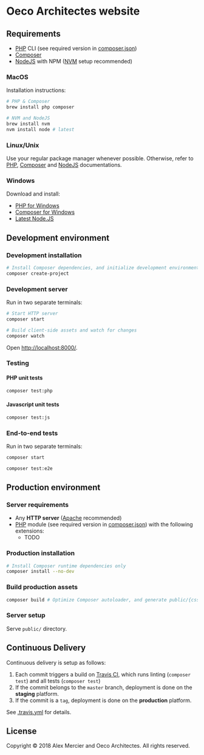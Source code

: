 Oeco Architectes website
========================

Requirements
------------

- [PHP] CLI (see required version in [composer.json])
- [Composer]
- [NodeJS] with NPM ([NVM] setup recommended)

### MacOS

Installation instructions:

```bash
# PHP & Composer
brew install php composer

# NVM and NodeJS
brew install nvm
nvm install node # latest
```

### Linux/Unix

Use your regular package manager whenever possible. Otherwise, refer to [PHP], [Composer] and [NodeJS] documentations.

### Windows

Download and install:

- [PHP for Windows]
- [Composer for Windows]
- [Latest Node.JS]

Development environment
-----------------------

### Development installation

```bash
# Install Composer dependencies, and initialize development environment
composer create-project
```

### Development server

Run in two separate terminals:

```bash
# Start HTTP server
composer start
```

```bash
# Build client-side assets and watch for changes
composer watch
```

Open <http://localhost:8000/>.

### Testing

#### PHP unit tests

```bash
composer test:php
```

#### Javascript unit tests

```bash
composer test:js
```

### End-to-end tests

Run in two separate terminals:

```bash
composer start
```

```bash
composer test:e2e
```

Production environment
----------------------

### Server requirements

- Any **HTTP server** ([Apache] recommended)
- [PHP] module (see required version in [composer.json]) with the following extensions:
  - TODO

### Production installation

```bash
# Install Composer runtime dependencies only
composer install --no-dev
```

### Build production assets

```bash
composer build # Optimize Composer autoloader, and generate public/{css,fonts,js} assets.
```

### Server setup

Serve `public/` directory.

Continuous Delivery
-------------------

Continuous delivery is setup as follows:
1. Each commit triggers a build on [Travis CI], which runs linting (`composer test`) and all tests (`composer test`)
2. If the commit belongs to the `master` branch, deployment is done on the **staging** platform.
3. If the commit is a `tag`, deployment is done on the **production** platform.

See [.travis.yml] for details.

License
-------

Copyright © 2018 Alex Mercier and Oeco Architectes. All rights reserved.

[PHP]: http://php.net/
[Composer]: https://getcomposer.org/
[NodeJS]: https://nodejs.org/en/
[NVM]: https://github.com/creationix/nvm
[PHP for Windows]: https://windows.php.net/download
[Composer for Windows]: https://getcomposer.org/Composer-Setup.exe
[Latest Node.JS]: https://nodejs.org/en/download/current/
[Apache]: https://www.apache.org/
[composer.json]: composer.json
[Travis CI]: https://travis-ci.org/oeco-architectes/oeco
[.travis.yml]: ./.travis.yml
